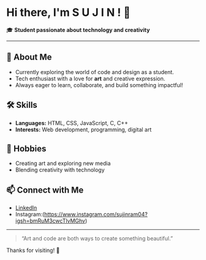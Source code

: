 # Hi there, I'm S U J I N ! 👋

🎓 **Student passionate about technology and creativity**

---

## 🌟 About Me

- Currently exploring the world of code and design as a student.
- Tech enthusiast with a love for **art** and creative expression.
- Always eager to learn, collaborate, and build something impactful!

## 🛠️ Skills

- **Languages:** HTML, CSS, JavaScript, C, C++
- **Interests:** Web development, programming, digital art

## 🎨 Hobbies

- Creating art and exploring new media
- Blending creativity with technology

## 📫 Connect with Me

- [LinkedIn](https://www.linkedin.com/in/sujinram)
- Instagram:(https://www.instagram.com/sujinram04?igsh=bmRuM3cwcTlvMGhv)

---

> “Art and code are both ways to create something beautiful.”

Thanks for visiting! 🚀
